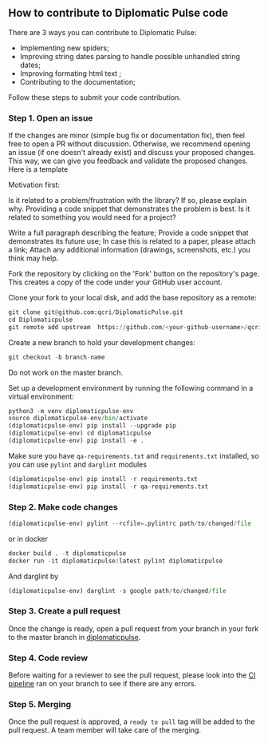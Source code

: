 ## How to contribute to Diplomatic Pulse code

There are 3 ways you can contribute to Diplomatic Pulse:
- Implementing new spiders;
- Improving string dates parsing to handle possible unhandled string dates;
- Improving formating html text ;  
- Contributing to the documentation;

Follow these steps to submit your code contribution.

### Step 1. Open an issue

If the changes are minor (simple bug fix or documentation fix), then feel free
to open a PR without discussion. Otherwise, we recommend opening an issue (if one doesn't already
exist) and discuss your proposed changes. This way, we can give you feedback
and validate the proposed changes. Here is a template


Motivation first:

Is it related to a problem/frustration with the library? If so, please explain why. Providing a code snippet that demonstrates the problem is best.
Is it related to something you would need for a project?


Write a full paragraph describing the feature;
Provide a code snippet that demonstrates its future use;
In case this is related to a paper, please attach a link;
Attach any additional information (drawings, screenshots, etc.) you think may help.


Fork the repository by clicking on the 'Fork' button on the repository's page. This creates a copy of the code under your GitHub user account.

Clone your fork to your local disk, and add the base repository as a remote:

```python
git clone git@github.com:qcri/DiplomaticPulse.git
cd Diplomaticpulse
git remote add upstream  https://github.com/<your-github-username>/qcri/DiplomaticPulse.git
```

Create a new branch to hold your development changes:

```python
git checkout -b branch-name
```

Do not work on the master branch.

Set up a development environment by running the following command in a virtual environment:

```python
python3 -m venv diplomaticpulse-env
source diplomaticpulse-env/bin/activate
(diplomaticpulse-env) pip install --upgrade pip
(diplomaticpulse-env) cd diplomaticpulse
(diplomaticpulse-env) pip install -e .
```

Make sure you have `qa-requirements.txt` and `requirements.txt` installed, so you can use `pylint` and `darglint` modules

```python
(diplomaticpulse-env) pip install -r requirements.txt
(diplomaticpulse-env) pip install -r qa-requirements.txt
```

### Step 2. Make code changes

```python
(diplomaticpulse-env) pylint --rcfile=.pylintrc path/to/changed/file
```

or in docker

```python
docker build . -t diplomaticpulse
docker run -it diplomaticpulse:latest pylint diplomaticpulse
```

And darglint by

```python
(diplomaticpulse-env) darglint -s google path/to/changed/file
```


### Step 3. Create a pull request

Once the change is ready, open a pull request from your branch in your fork to
the master branch in [diplomaticpulse](https://github.com/qcri/diplomaticpulse).

### Step 4. Code review

Before waiting for a reviewer to see the pull request, please look into the [CI pipeline](https://github.com/qcrisw/diplomaticpulse/actions) ran on your branch to see if there are any errors.

### Step 5. Merging

Once the pull request is approved, a `ready to pull` tag will be added to the
pull request. A team member will take care of the merging.

